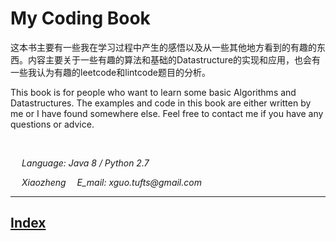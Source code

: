 # My Coding Book

这本书主要有一些我在学习过程中产生的感悟以及从一些其他地方看到的有趣的东西。内容主要关于一些有趣的算法和基础的Datastructure的实现和应用，也会有一些我认为有趣的leetcode和lintcode题目的分析。

This book is for people who want to learn some basic Algorithms and Datastructures. The examples and code in this book are either written by me or I have found somewhere else. Feel free to contact me if you have any questions or advice. 

<br>

&emsp; _Language: Java 8 / Python 2.7_

&emsp; _Xiaozheng_ &emsp;_E\_mail: xguo.tufts@gmail.com_

---
## [Index](SUMMARY.md)




